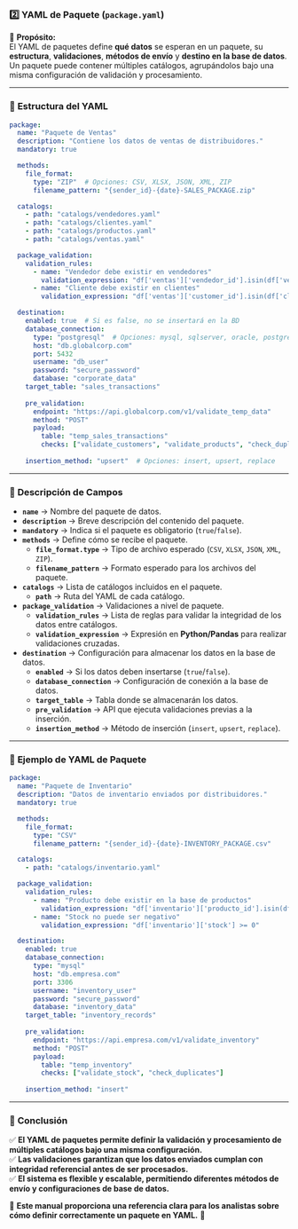 ### **2️⃣ YAML de Paquete (`package.yaml`)**

📌 **Propósito:**  
El YAML de paquetes define **qué datos** se esperan en un paquete, su **estructura**, **validaciones**, **métodos de envío** y **destino en la base de datos**. Un paquete puede contener múltiples catálogos, agrupándolos bajo una misma configuración de validación y procesamiento.

---

### 📍 **Estructura del YAML**
```yaml
package:
  name: "Paquete de Ventas"
  description: "Contiene los datos de ventas de distribuidores."
  mandatory: true

  methods:
    file_format:
      type: "ZIP"  # Opciones: CSV, XLSX, JSON, XML, ZIP
      filename_pattern: "{sender_id}-{date}-SALES_PACKAGE.zip"

  catalogs:
    - path: "catalogs/vendedores.yaml"
    - path: "catalogs/clientes.yaml"
    - path: "catalogs/productos.yaml"
    - path: "catalogs/ventas.yaml"

  package_validation:
    validation_rules:
      - name: "Vendedor debe existir en vendedores"
        validation_expression: "df['ventas']['vendedor_id'].isin(df['vendedores']['vendedor_id'])"
      - name: "Cliente debe existir en clientes"
        validation_expression: "df['ventas']['customer_id'].isin(df['clientes']['customer_id'])"

  destination:
    enabled: true  # Si es false, no se insertará en la BD
    database_connection:
      type: "postgresql"  # Opciones: mysql, sqlserver, oracle, postgresql
      host: "db.globalcorp.com"
      port: 5432
      username: "db_user"
      password: "secure_password"
      database: "corporate_data"
    target_table: "sales_transactions"
    
    pre_validation:
      endpoint: "https://api.globalcorp.com/v1/validate_temp_data"
      method: "POST"
      payload:
        table: "temp_sales_transactions"
        checks: ["validate_customers", "validate_products", "check_duplicates"]
    
    insertion_method: "upsert"  # Opciones: insert, upsert, replace
```

---

### 📍 **Descripción de Campos**
- **`name`** → Nombre del paquete de datos.
- **`description`** → Breve descripción del contenido del paquete.
- **`mandatory`** → Indica si el paquete es obligatorio (`true`/`false`).
- **`methods`** → Define cómo se recibe el paquete.
  - **`file_format.type`** → Tipo de archivo esperado (`CSV`, `XLSX`, `JSON`, `XML`, `ZIP`).
  - **`filename_pattern`** → Formato esperado para los archivos del paquete.
- **`catalogs`** → Lista de catálogos incluidos en el paquete.
  - **`path`** → Ruta del YAML de cada catálogo.
- **`package_validation`** → Validaciones a nivel de paquete.
  - **`validation_rules`** → Lista de reglas para validar la integridad de los datos entre catálogos.
  - **`validation_expression`** → Expresión en **Python/Pandas** para realizar validaciones cruzadas.
- **`destination`** → Configuración para almacenar los datos en la base de datos.
  - **`enabled`** → Si los datos deben insertarse (`true`/`false`).
  - **`database_connection`** → Configuración de conexión a la base de datos.
  - **`target_table`** → Tabla donde se almacenarán los datos.
  - **`pre_validation`** → API que ejecuta validaciones previas a la inserción.
  - **`insertion_method`** → Método de inserción (`insert`, `upsert`, `replace`).

---

### 📍 **Ejemplo de YAML de Paquete**
```yaml
package:
  name: "Paquete de Inventario"
  description: "Datos de inventario enviados por distribuidores."
  mandatory: true

  methods:
    file_format:
      type: "CSV"
      filename_pattern: "{sender_id}-{date}-INVENTORY_PACKAGE.csv"

  catalogs:
    - path: "catalogs/inventario.yaml"

  package_validation:
    validation_rules:
      - name: "Producto debe existir en la base de productos"
        validation_expression: "df['inventario']['producto_id'].isin(df['productos']['producto_id'])"
      - name: "Stock no puede ser negativo"
        validation_expression: "df['inventario']['stock'] >= 0"

  destination:
    enabled: true
    database_connection:
      type: "mysql"
      host: "db.empresa.com"
      port: 3306
      username: "inventory_user"
      password: "secure_password"
      database: "inventory_data"
    target_table: "inventory_records"
    
    pre_validation:
      endpoint: "https://api.empresa.com/v1/validate_inventory"
      method: "POST"
      payload:
        table: "temp_inventory"
        checks: ["validate_stock", "check_duplicates"]
    
    insertion_method: "insert"
```

---

### 📢 **Conclusión**
✅ **El YAML de paquetes permite definir la validación y procesamiento de múltiples catálogos bajo una misma configuración.**  
✅ **Las validaciones garantizan que los datos enviados cumplan con integridad referencial antes de ser procesados.**  
✅ **El sistema es flexible y escalable, permitiendo diferentes métodos de envío y configuraciones de base de datos.**  

📌 **Este manual proporciona una referencia clara para los analistas sobre cómo definir correctamente un paquete en YAML.** 🚀